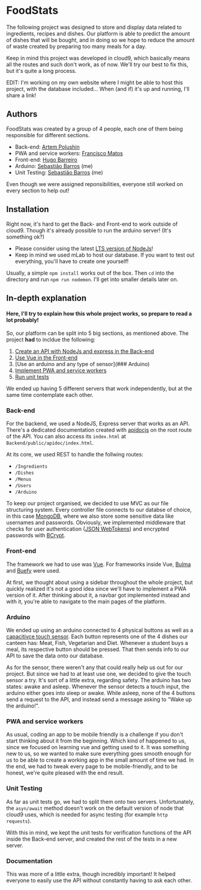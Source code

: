 # FoodStats
The following project was designed to store and display data related to ingredients, recipes and dishes. Our platform is able to predict the amount of dishes that will be bought, and in doing so we hope to reduce the amount of waste created by preparing too many meals for a day. 

Keep in mind this project was developed in cloud9, which basically means all the routes and such don't work, as of now. We'll try our best to fix this, but it's quite a long process.

EDIT: I'm working on my own website where I might be able to host this project, with the database included... When (and if) it's up and running, I'll share a link!

## Authors
FoodStats was created by a group of 4 people, each one of them being responsible for different sections.

* Back-end: [Artem Polushin](https://github.com/artwewe)
* PWA and service workers: [Francisco Matos](https://github.com/fiuzwagger)
* Front-end: [Hugo Barreiro](https://github.com/HugoBar)
* Arduino: [Sebastião Barros](https://github.com/Zebiano) (me)
* Unit Testing: [Sebastião Barros](https://github.com/Zebiano) (me)

Even though we were assigned reponsibilities, everyone still worked on every section to help out! 

## Installation
Right now, it's hard to get the Back- and Front-end to work outside of cloud9. Though it's already possible to run the arduino server! (It's something ok?)

* Please consider using the latest [LTS version of NodeJs](https://nodejs.org/en/download/)!
* Keep in mind we used mLab to host our database. If you want to test out everything, you'll have to create one yourself!

Usually, a simple `npm install` works out of the box. Then `cd` into the directory and run `npm run nodemon`. I'll get into smaller details later on. 

## In-depth explanation
#### Here, I'll try to explain how this whole project works, so prepare to read a lot probably!

So, our platform can be split into 5 big sections, as mentioned above. The project **had** to incldue the following:

1. [Create an API with NodeJs and express in the Back-end](#Back-end)
2. [Use Vue in the Front-end](###Front-end)
3. [Use an arduino and any type of sensor](### Arduino)
4. [Implement PWA and service workers](###PWA-and-service-workers)
5. [Run unit tests](###Unit-Testing)

We ended up having 5 different servers that work independently, but at the same time contemplate each other. 

### Back-end
For the backend, we used a NodeJS, Express server that works as an API. There's a dedicated documentation created with [apidocjs](https://www.npmjs.com/package/apidoc) on the root route of the API. You can also access its `index.html` at `Backend/public/apidoc/index.html`.

At its core, we used REST to handle the follwing routes:

* `/Ingredients`
* `/Dishes`
* `/Menus`
* `/Users`
* `/Arduino`

To keep our project organised, we decided to use MVC as our file structuring system. Every controller file connects to our databse of choice, in this case [MongoDB](https://www.mongodb.com/), where we also store some sensitive data like usernames and passwords. Obviously, we implemented middleware that checks for user authentication ([JSON WebTokens](https://www.npmjs.com/package/jsonwebtoken)) and encrypted passwords with [BCrypt](https://www.npmjs.com/package/bcrypt).

### Front-end
The framework we had to use was [Vue](https://www.npmjs.com/package/vue). For frameworks inside Vue, [Bulma](https://www.npmjs.com/package/bulma) and [Buefy](https://www.npmjs.com/package/buefy) were used.

At first, we thought about using a sidebar throughout the whole project, but quickly realized it's not a good idea since we'll have to implement a PWA version of it. After thinking about it, a navbar got implemented instead and with it, you're able to navigate to the main pages of the platform.

### Arduino
We ended up using an arduino connected to 4 physical buttons as well as a [capacitivce touch sensor](https://wiki.keyestudio.com/index.php/Ks0031_keyestudio_Capacitive_Touch_Sensor). Each button represents one of the 4 dishes our canteen has: Meat, Fish, Vegetarian and Diet. Whenever a student buys a meal, its respective button should be pressed. That then sends info to our API to save the data onto our database.

As for the sensor, there weren't any that could really help us out for our project. But since we had to at least use one, we decided to give the touch sensor a try. It's sort of a little extra, regarding safety. The arduino has two states: awake and asleep. Whenever the sensor detects a touch input, the arduino either goes into sleep or awake. While asleep, none of the 4 buttons send a request to the API, and instead send a message asking to "Wake up the arduino!".

### PWA and service workers
As usual, coding an app to be mobile friendly is a challenge if you don't start thinking about it from the beginning. Which kind of happened to us, since we focused on learning vue and getting used to it. It was something new to us, so we wanted to make sure everything goes smooth enough for us to be able to create a working app in the small amount of time we had. In the end, we had to tweak every page to be mobile-friendly, and to be honest, we're quite pleased with the end result.

### Unit Testing
As far as unit tests go, we had to split them onto two servers. Unfortunately, the `asyn/await` method doesn't work on the default version of node that cloud9 uses, which is needed for async testing (for example `http requests`).

With this in mind, we kept the unit tests for verification functions of the API inside the Back-end server, and created the rest of the tests in a new server.

### Documentation
This was more of a little extra, though incredibly important! It helped everyone to easily use the API without constantly having to ask each other. 
